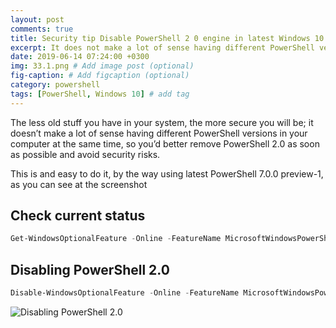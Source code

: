 ```yaml
---
layout: post
comments: true
title: Security tip Disable PowerShell 2 0 engine in latest Windows 10 Builds
excerpt: It does not make a lot of sense having different PowerShell versions at the same time, how to remove PowerShell 2.0 and avoid security risks.
date: 2019-06-14 07:24:00 +0300
img: 33.1.png # Add image post (optional)
fig-caption: # Add figcaption (optional)
category: powershell
tags: [PowerShell, Windows 10] # add tag
---
```


The less old stuff you have in your system, the more secure you will be; it doesn’t make a lot of sense having different PowerShell versions in your computer at the same time, so you’d better remove PowerShell 2.0 as soon as possible and avoid security risks.

This is and easy to do it, by the way using latest PowerShell 7.0.0 preview-1, as you can see at the screenshot

## Check current status
```powershell
Get-WindowsOptionalFeature -Online -FeatureName MicrosoftWindowsPowerShellV2
```

## Disabling PowerShell 2.0
```powershell
Disable-WindowsOptionalFeature -Online -FeatureName MicrosoftWindowsPowerShellV2Root
```

![Disabling PowerShell 2.0]({{site.baseurl}}/assets/img/33.1.png)
